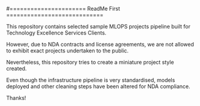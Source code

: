 
#====================== ReadMe First ============================


This repository contains selected sample MLOPS projects pipeline built for Technology Excellence Services Clients.

However, due to NDA contracts and license agreements, we are not allowed to exhibit exact projects undertaken to the public.

Nevertheless, this repository tries to create a miniature project style created. 

Even though the infrastructure pipeline is very standardised, models deployed and other cleaning steps have been altered for NDA compliance.

Thanks!

